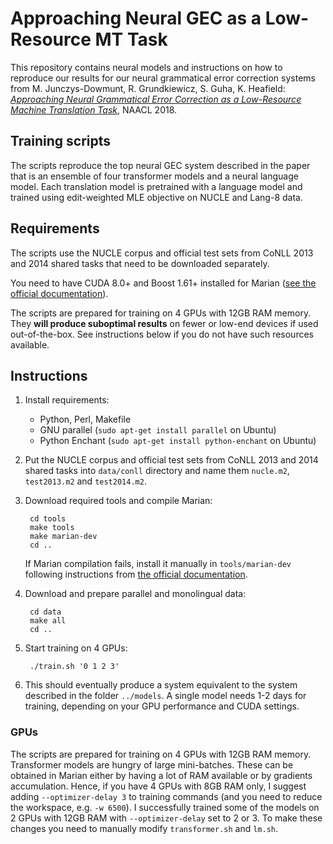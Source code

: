 # Approaching Neural GEC as a Low-Resource MT Task

This repository contains neural models and instructions on how to reproduce our
results for our neural grammatical error correction systems from M.
Junczys-Dowmunt, R. Grundkiewicz, S. Guha, K. Heafield: [_Approaching Neural
Grammatical Error Correction as a Low-Resource Machine Translation
Task_](http://www.aclweb.org/anthology/N18-1055), NAACL 2018.


## Training scripts

The scripts reproduce the top neural GEC system described in the paper that is
an ensemble of four transformer models and a neural language model. Each
translation model is pretrained with a language model and trained using
edit-weighted MLE objective on NUCLE and Lang-8 data.


## Requirements

The scripts use the NUCLE corpus and official test sets from CoNLL 2013 and
2014 shared tasks that need to be downloaded separately.

You need to have CUDA 8.0+ and Boost 1.61+ installed for Marian ([see the
official documentation](https://marian-nmt.github.io/docs/)).

The scripts are prepared for training on 4 GPUs with 12GB RAM memory.  They
**will produce suboptimal results** on fewer or low-end devices if used
out-of-the-box.  See instructions below if you do not have such resources
available.



## Instructions

1. Install requirements:
    - Python, Perl, Makefile
    - GNU parallel (`sudo apt-get install parallel` on Ubuntu)
    - Python Enchant (`sudo apt-get install python-enchant` on Ubuntu)

1. Put the NUCLE corpus and official test sets from CoNLL 2013 and 2014 shared
   tasks into `data/conll` directory and name them `nucle.m2`, `test2013.m2`
   and `test2014.m2`.
1. Download required tools and compile Marian:

        cd tools
        make tools
        make marian-dev
        cd ..

    If Marian compilation fails, install it manually in `tools/marian-dev`
    following instructions from [the official
    documentation](https://marian-nmt.github.io/docs/).

1. Download and prepare parallel and monolingual data:

        cd data
        make all
        cd ..

1. Start training on 4 GPUs:

        ./train.sh '0 1 2 3'

1. This should eventually produce a system equivalent to the system described
   in the folder `../models`.  A single model needs 1-2 days for training,
   depending on your GPU performance and CUDA settings.


### GPUs

The scripts are prepared for training on 4 GPUs with 12GB RAM memory.
Transformer models are hungry of large mini-batches.  These can be obtained in
Marian either by having a lot of RAM available or by gradients accumulation.
Hence, if you have 4 GPUs with 8GB RAM only, I suggest adding
`--optimizer-delay 3` to training commands (and you need to reduce the
workspace, e.g. `-w 6500`).  I successfully trained some of the models on 2
GPUs with 12GB RAM with `--optimizer-delay` set to 2 or 3.  To make these
changes you need to manually modify `transformer.sh` and `lm.sh`.
